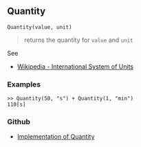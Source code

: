 ## Quantity

```
Quantity(value, unit)
```

> returns the quantity for `value` and `unit`

See 
* [Wikipedia - International System of Units](https://en.wikipedia.org/wiki/International_System_of_Units)

### Examples
 
```
>> Quantity(50, "s") + Quantity(1, "min")
110[s]
```

### Github

* [Implementation of Quantity](https://github.com/axkr/symja_android_library/blob/master/symja_android_library/matheclipse-core/src/main/java/org/matheclipse/core/builtin/QuantityFunctions.java#L278) 
